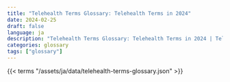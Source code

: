 ```yaml
---
title: "Telehealth Terms Glossary: Telehealth Terms in 2024"  
date: 2024-02-25
draft: false
language: ja
description: "Telehealth Terms Glossary: Telehealth Terms in 2024 | Telehealth Terms Glossary"
categories: glossary
tags: ["glossary"]
---
```


{{< terms "/assets/ja/data/telehealth-terms-glossary.json" >}}